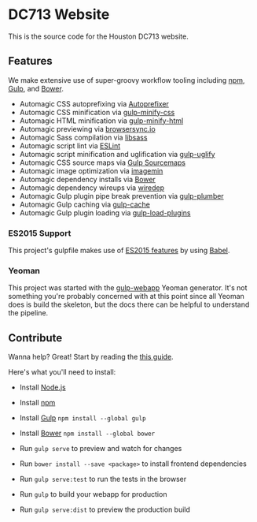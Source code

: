 # DC713 Website

This is the source code for the Houston DC713 website.

## Features

We make extensive use of super-groovy workflow tooling including [npm](https://www.npmjs.com/), [Gulp](http://gulpjs.com/), and [Bower](http://bower.io/).

* Automagic CSS autoprefixing via [Autoprefixer](https://github.com/postcss/autoprefixer-core)
* Automagic CSS minification via [gulp-minify-css](https://github.com/murphydanger/gulp-minify-css)
* Automagic HTML minification via [gulp-minify-html](https://github.com/murphydanger/gulp-minify-html)
* Automagic previewing via [browsersync.io](http://browsersync.io)
* Automagic Sass compilation via [libsass](http://libsass.org)
* Automagic script lint via [ESLint](http://eslint.org/)
* Automagic script minification and uglification via [gulp-uglify](https://github.com/terinjokes/gulp-uglify)
* Automagic CSS source maps via [Gulp Sourcemaps](https://github.com/floridoo/gulp-sourcemaps)
* Automagic image optimization via [imagemin](https://github.com/kevva/imagemin)
* Automagic dependency installs via [Bower](http://bower.io)
* Automagic dependency wireups via [wiredep](https://github.com/taptapship/wiredep)
* Automagic Gulp plugin pipe break prevention via [gulp-plumber](https://github.com/floatdrop/gulp-plumber)
* Automagic Gulp caching via [gulp-cache](https://github.com/jgable/gulp-cache)
* Automagic Gulp plugin loading via [gulp-load-plugins](https://github.com/jackfranklin/gulp-load-plugins)

### ES2015 Support

This project's gulpfile makes use of [ES2015 features](https://babeljs.io/docs/learn-es2015/) by using [Babel](https://babeljs.io).

### Yeoman

This project was started with the [gulp-webapp](https://github.com/yeoman/generator-gulp-webapp) Yeoman generator. It's not something you're probably concerned with at this point since all Yeoman does is build the skeleton, but the docs there can be helpful to understand the pipeline.

## Contribute

Wanna help? Great! Start by reading the [this guide](http://www.contribution-guide.org/).

Here's what you'll need to install:

- Install [Node.js](https://nodejs.org/en/)
- Install [npm](https://www.npmjs.com/)
- Install [Gulp](http://gulpjs.com/) `npm install --global gulp`
- Install [Bower](http://bower.io/) `npm install --global bower`

- Run `gulp serve` to preview and watch for changes
- Run `bower install --save <package>` to install frontend dependencies
- Run `gulp serve:test` to run the tests in the browser
- Run `gulp` to build your webapp for production
- Run `gulp serve:dist` to preview the production build
